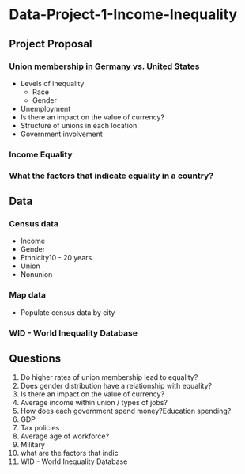 # Data-Project-1-Income-Inequality

## Project Proposal

### Union membership in Germany vs. United States

- Levels of inequality
  - Race
  - Gender
- Unemployment
- Is there an impact on the value of currency?
- Structure of unions in each location.
- Government involvement

### Income Equality

### What the factors that indicate equality in a country?

## Data

### Census data

- Income
- Gender
- Ethnicity10 - 20 years
- Union
- Nonunion

### Map data

- Populate census data by city

### WID - World Inequality Database

## Questions

1. Do higher rates of union membership lead to equality?
2. Does gender distribution have a relationship with equality?
3. Is there an impact on the value of currency?
4. Average income within union / types of jobs?
5. How does each government spend money?Education spending?
6. GDP
7. Tax policies
8. Average age of workforce?
9. Military
10. what are the factors that indic
11. WID - World Inequality Database
